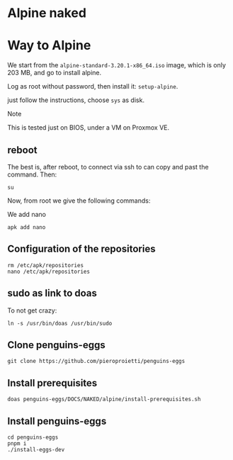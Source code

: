 # Alpine naked

# Way to Alpine
We start from the `alpine-standard-3.20.1-x86_64.iso` image, which is only 203 MB, and go to install alpine.

Log as root without password, then install it: `setup-alpine`.

just follow the instructions, choose `sys` as disk.

> [!NOTE]
> This is tested just on BIOS, under a VM on Proxmox VE.

## reboot
The best is, after reboot, to connect via ssh to can copy and past the command. Then:

```
su
```

Now, from root we give the following commands:

We add nano 
```
apk add nano
```

## Configuration of the repositories
```
rm /etc/apk/repositories
nano /etc/apk/repositories

```

## sudo as link to doas
To not get crazy:
```
ln -s /usr/bin/doas /usr/bin/sudo

```

## Clone penguins-eggs

```
git clone https://github.com/pieroproietti/penguins-eggs
```

## Install prerequisites
```
doas penguins-eggs/DOCS/NAKED/alpine/install-prerequisites.sh

```
## Install penguins-eggs
```
cd penguins-eggs
pnpm i
./install-eggs-dev

```

